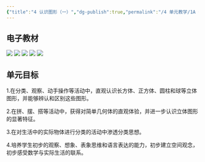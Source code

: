 ```yaml
---
{"title":"4 认识图形（一）","dg-publish":true,"permalink":"/4 单元教学/1A 一上/4 认识图形（一）/","dgPassFrontmatter":true,"noteIcon":""}
---
```



## 电子教材

<p class="grid-4">
	<img loading="lazy" decoding="async" src="https://book.pep.com.cn/1221001101121/files/mobile/40.jpg">
	<img loading="lazy" decoding="async" src="https://book.pep.com.cn/1221001101121/files/mobile/41.jpg">
	<img loading="lazy" decoding="async" src="https://book.pep.com.cn/1221001101121/files/mobile/42.jpg">
	<img loading="lazy" decoding="async" src="https://book.pep.com.cn/1221001101121/files/mobile/43.jpg">
	<img loading="lazy" decoding="async" src="https://book.pep.com.cn/1221001101121/files/mobile/44.jpg">
</p>

## 单元目标

1.在分类、观察、动手操作等活动中，直观认识长方体、正方体、圆柱和球等立体图形，并能够辨认和区别这些图形。

2.在拼、摆、搭等活动中，获得对简单几何体的直观体验，并进一步认识立体图形的显著特征。

3.在对生活中的实际物体进行分类的活动中渗透分类思想。

4.培养学生初步的观察、想象、表象思维和语言表达的能力，初步建立空间观念，初步感受数学与实际生活的联系。
